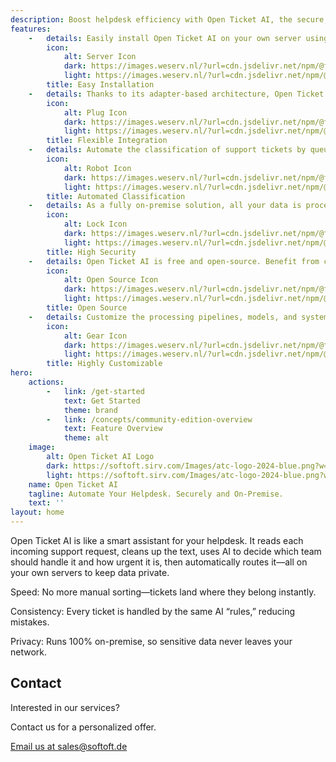 ```yaml
---
description: Boost helpdesk efficiency with Open Ticket AI, the secure, open-source, on-premise solution for automating support ticket classification. Designed for flexibility, it can be integrated into any ticket system.
features:
    -   details: Easily install Open Ticket AI on your own server using Docker.
        icon:
            alt: Server Icon
            dark: https://images.weserv.nl/?url=cdn.jsdelivr.net/npm/@fortawesome/fontawesome-free@6/svgs/solid/server.svg&filt=negate
            light: https://images.weserv.nl/?url=cdn.jsdelivr.net/npm/@fortawesome/fontawesome-free@6/svgs/solid/server.svg
        title: Easy Installation
    -   details: Thanks to its adapter-based architecture, Open Ticket AI can connect to virtually any helpdesk system like OTOBO, Znuny, or OTRS.
        icon:
            alt: Plug Icon
            dark: https://images.weserv.nl/?url=cdn.jsdelivr.net/npm/@fortawesome/fontawesome-free@6/svgs/solid/plug.svg&filt=negate
            light: https://images.weserv.nl/?url=cdn.jsdelivr.net/npm/@fortawesome/fontawesome-free@6/svgs/solid/plug.svg
        title: Flexible Integration
    -   details: Automate the classification of support tickets by queue and priority to streamline your workflow.
        icon:
            alt: Robot Icon
            dark: https://images.weserv.nl/?url=cdn.jsdelivr.net/npm/@fortawesome/fontawesome-free@6/svgs/solid/robot.svg&filt=negate
            light: https://images.weserv.nl/?url=cdn.jsdelivr.net/npm/@fortawesome/fontawesome-free@6/svgs/solid/robot.svg
        title: Automated Classification
    -   details: As a fully on-premise solution, all your data is processed locally on your infrastructure, ensuring maximum privacy and security.
        icon:
            alt: Lock Icon
            dark: https://images.weserv.nl/?url=cdn.jsdelivr.net/npm/@fortawesome/fontawesome-free@6/svgs/solid/lock.svg&filt=negate
            light: https://images.weserv.nl/?url=cdn.jsdelivr.net/npm/@fortawesome/fontawesome-free@6/svgs/solid/lock.svg
        title: High Security
    -   details: Open Ticket AI is free and open-source. Benefit from community-driven development and complete transparency.
        icon:
            alt: Open Source Icon
            dark: https://images.weserv.nl/?url=cdn.jsdelivr.net/npm/@fortawesome/fontawesome-free@6/svgs/solid/code-branch.svg&filt=negate
            light: https://images.weserv.nl/?url=cdn.jsdelivr.net/npm/@fortawesome/fontawesome-free@6/svgs/solid/code-branch.svg
        title: Open Source
    -   details: Customize the processing pipelines, models, and system connections through a simple yet powerful configuration file.
        icon:
            alt: Gear Icon
            dark: https://images.weserv.nl/?url=cdn.jsdelivr.net/npm/@fortawesome/fontawesome-free@6/svgs/solid/gear.svg&filt=negate
            light: https://images.weserv.nl/?url=cdn.jsdelivr.net/npm/@fortawesome/fontawesome-free@6/svgs/solid/gear.svg
        title: Highly Customizable
hero:
    actions:
        -   link: /get-started
            text: Get Started
            theme: brand
        -   link: /concepts/community-edition-overview
            text: Feature Overview
            theme: alt
    image:
        alt: Open Ticket AI Logo
        dark: https://softoft.sirv.com/Images/atc-logo-2024-blue.png?w=300&q=100
        light: https://softoft.sirv.com/Images/atc-logo-2024-blue.png?w=300&q=100
    name: Open Ticket AI
    tagline: Automate Your Helpdesk. Securely and On-Premise.
    text: ''
layout: home
---
```


Open Ticket AI is like a smart assistant for your helpdesk. It reads each incoming support request, cleans up the text,
uses AI to decide which team should handle it and how urgent it is, then automatically routes it—all on your own servers
to keep data private.

<AIClassificationAnimation/>

Speed: No more manual sorting—tickets land where they belong instantly.

Consistency: Every ticket is handled by the same AI “rules,” reducing mistakes.

Privacy: Runs 100% on-premise, so sensitive data never leaves your network.


<OTAIPredictionDemo/>

<ServicePackagesComponent/>

<SupportPlansComponent/>

## Contact

<div class="text-center mt-8">
  <p class="text-lg font-semibold">Interested in our services?</p>
  <p class="text-gray-600">Contact us for a personalized offer.</p>
  <a href="mailto:sales@softoft.de" class="mt-4 inline-block bg-vp-brand text-white px-6 py-3 rounded hover:bg-vp-brand-light transition-colors">
    Email us at sales@softoft.de
  </a>
</div>
